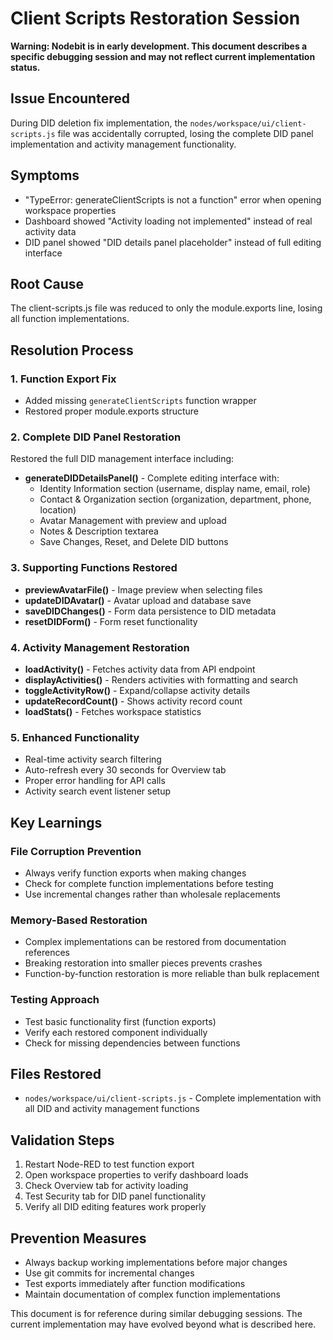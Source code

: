 # Client Scripts Restoration Session

**Warning: Nodebit is in early development. This document describes a specific debugging session and may not reflect current implementation status.**

## Issue Encountered
During DID deletion fix implementation, the `nodes/workspace/ui/client-scripts.js` file was accidentally corrupted, losing the complete DID panel implementation and activity management functionality.

## Symptoms
- "TypeError: generateClientScripts is not a function" error when opening workspace properties
- Dashboard showed "Activity loading not implemented" instead of real activity data
- DID panel showed "DID details panel placeholder" instead of full editing interface

## Root Cause
The client-scripts.js file was reduced to only the module.exports line, losing all function implementations.

## Resolution Process

### 1. Function Export Fix
- Added missing `generateClientScripts` function wrapper
- Restored proper module.exports structure

### 2. Complete DID Panel Restoration
Restored the full DID management interface including:
- **generateDIDDetailsPanel()** - Complete editing interface with:
  - Identity Information section (username, display name, email, role)
  - Contact & Organization section (organization, department, phone, location)
  - Avatar Management with preview and upload
  - Notes & Description textarea
  - Save Changes, Reset, and Delete DID buttons

### 3. Supporting Functions Restored
- **previewAvatarFile()** - Image preview when selecting files
- **updateDIDAvatar()** - Avatar upload and database save
- **saveDIDChanges()** - Form data persistence to DID metadata
- **resetDIDForm()** - Form reset functionality

### 4. Activity Management Restoration
- **loadActivity()** - Fetches activity data from API endpoint
- **displayActivities()** - Renders activities with formatting and search
- **toggleActivityRow()** - Expand/collapse activity details
- **updateRecordCount()** - Shows activity record count
- **loadStats()** - Fetches workspace statistics

### 5. Enhanced Functionality
- Real-time activity search filtering
- Auto-refresh every 30 seconds for Overview tab
- Proper error handling for API calls
- Activity search event listener setup

## Key Learnings

### File Corruption Prevention
- Always verify function exports when making changes
- Check for complete function implementations before testing
- Use incremental changes rather than wholesale replacements

### Memory-Based Restoration
- Complex implementations can be restored from documentation references
- Breaking restoration into smaller pieces prevents crashes
- Function-by-function restoration is more reliable than bulk replacement

### Testing Approach
- Test basic functionality first (function exports)
- Verify each restored component individually
- Check for missing dependencies between functions

## Files Restored
- `nodes/workspace/ui/client-scripts.js` - Complete implementation with all DID and activity management functions

## Validation Steps
1. Restart Node-RED to test function export
2. Open workspace properties to verify dashboard loads
3. Check Overview tab for activity loading
4. Test Security tab for DID panel functionality
5. Verify all DID editing features work properly

## Prevention Measures
- Always backup working implementations before major changes
- Use git commits for incremental changes
- Test exports immediately after function modifications
- Maintain documentation of complex function implementations

This document is for reference during similar debugging sessions. The current implementation may have evolved beyond what is described here.